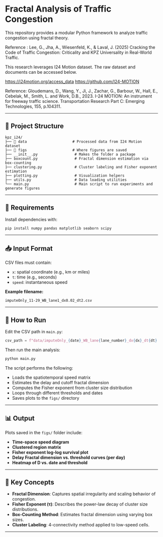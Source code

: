 # Fractal Analysis of Traffic Congestion

This repository provides a modular Python framework to analyze traffic congestion using fractal theory. 


Reference : Lee, G., Jha, A., Wiesenfeld, K., & Laval, J. (2025) Cracking the Code of Traffic Congestion: Criticality and KPZ Universality in Real-World Traffic. 

This research leverages I24 Motion dataset. 
The raw dataset and documents can be accessed below. 

https://i24motion.org/access_data
https://github.com/I24-MOTION

Reference: Gloudemans, D., Wang, Y., Ji, J., Zachar, G., Barbour, W., Hall, E., Cebelak, M., Smith, L. and Work, D.B., 2023. I-24 MOTION: An instrument for freeway traffic science. Transportation Research Part C: Emerging Technologies, 155, p.104311.


---

## 📁 Project Structure

```
kpz_i24/
├── 📁 data                     # Processed data from I24 Motion dataset
├── 📁 figs                     # Where figures are saved
├── __init__.py                 # Makes the folder a package
├── boxcount.py                 # Fractal dimension estimation via box-counting
├── clustering.py               # Cluster labeling and Fisher exponent estimation
├── plotting.py                 # Visualization helpers
├── utils.py                    # Data loading utilities
└── main.py                     # Main script to run experiments and generate figures
```

---

## 🔧 Requirements

Install dependencies with:

```bash
pip install numpy pandas matplotlib seaborn scipy
```

---

## 📥 Input Format

CSV files must contain:
- `x`: spatial coordinate (e.g., km or miles)
- `t`: time (e.g., seconds)
- `speed`: instantaneous speed

**Example filename:**
```
imputeOnly_11-29_WB_lane1_dx0.02_dt2.csv
```


---

## 🚀 How to Run

Edit the CSV path in `main.py`:

```python
csv_path = f"data/imputeOnly_{date}_WB_lane{lane_number}_dx{dx}_dt{dt}.csv"
```

Then run the main analysis:

```bash
python main.py
```

The script performs the following:
- Loads the spatiotemporal speed matrix
- Estimates the delay and cutoff fractal dimension
- Computes the Fisher exponent from cluster size distribution
- Loops through different thresholds and dates
- Saves plots to the `figs/` directory

---

## 📊 Output

Plots saved in the `figs/` folder include:

- **Time-space speed diagram**
- **Clustered region matrix**
- **Fisher exponent log-log survival plot**
- **Delay Fractal dimension vs. threshold curves (per day)**
- **Heatmap of D vs. date and threshold**

---

## 📘 Key Concepts

- **Fractal Dimension**: Captures spatial irregularity and scaling behavior of congestion.
- **Fisher Exponent (τ)**: Describes the power-law decay of cluster size distributions.
- **Box-Counting Method**: Estimates fractal dimension using varying box sizes.
- **Cluster Labeling**: 4-connectivity method applied to low-speed cells.

---


